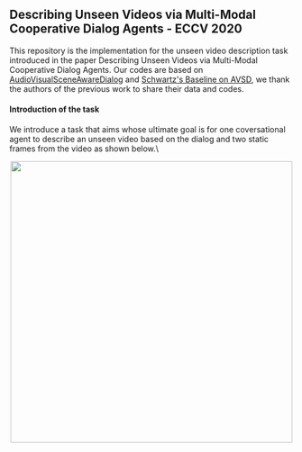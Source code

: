 ## Describing Unseen Videos via Multi-Modal Cooperative Dialog Agents - ECCV 2020
This repository is the implementation for the unseen video description task introduced in the paper Describing Unseen Videos via Multi-Modal Cooperative Dialog Agents. Our codes are based on [AudioVisualSceneAwareDialog](https://github.com/dialogtekgeek/AudioVisualSceneAwareDialog) and [Schwartz's Baseline on AVSD](https://github.com/idansc/simple-avsd), we thank the authors of the previous work to share their data and codes.


#### Introduction of the task
We introduce a task that aims whose ultimate goal is for one coversational agent to describe an unseen video based on the dialog and two static frames from the video as shown below.\
<p align="center">
<img src="https://github.com/L-YeZhu/AVSD-Agents/blob/master/figures/fig1.png" width="500">
  </p>
